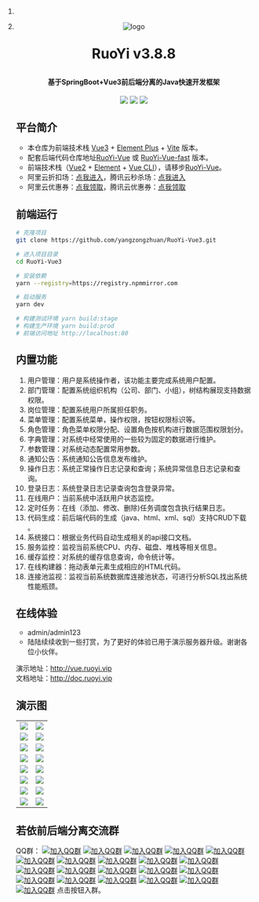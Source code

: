 1. 

2.  <p align="center">
    	<img alt="logo" src="https://oscimg.oschina.net/oscnet/up-d3d0a9303e11d522a06cd263f3079027715.png">
    </p>
    <h1 align="center" style="margin: 30px 0 30px; font-weight: bold;">RuoYi v3.8.8</h1>
    <h4 align="center">基于SpringBoot+Vue3前后端分离的Java快速开发框架</h4>
    <p align="center">
    	<a href="https://gitee.com/y_project/RuoYi-Vue/stargazers"><img src="https://gitee.com/y_project/RuoYi-Vue/badge/star.svg?theme=dark"></a>
    	<a href="https://gitee.com/y_project/RuoYi-Vue"><img src="https://img.shields.io/badge/RuoYi-v3.8.8-brightgreen.svg"></a>
    	<a href="https://gitee.com/y_project/RuoYi-Vue/blob/master/LICENSE"><img src="https://img.shields.io/github/license/mashape/apistatus.svg"></a>
    </p>


    ## 平台简介

    * 本仓库为前端技术栈 [Vue3](https://v3.cn.vuejs.org) + [Element Plus](https://element-plus.org/zh-CN) + [Vite](https://cn.vitejs.dev) 版本。
    * 配套后端代码仓库地址[RuoYi-Vue](https://gitee.com/y_project/RuoYi-Vue) 或 [RuoYi-Vue-fast](https://github.com/yangzongzhuan/RuoYi-Vue-fast) 版本。
    * 前端技术栈（[Vue2](https://cn.vuejs.org) + [Element](https://github.com/ElemeFE/element) + [Vue CLI](https://cli.vuejs.org/zh)），请移步[RuoYi-Vue](https://gitee.com/y_project/RuoYi-Vue/tree/master/ruoyi-ui)。
    * 阿里云折扣场：[点我进入](http://aly.ruoyi.vip)，腾讯云秒杀场：[点我进入](http://txy.ruoyi.vip)&nbsp;&nbsp;
    * 阿里云优惠券：[点我领取](https://www.aliyun.com/minisite/goods?userCode=brki8iof&share_source=copy_link)，腾讯云优惠券：[点我领取](https://cloud.tencent.com/redirect.php?redirect=1025&cps_key=198c8df2ed259157187173bc7f4f32fd&from=console)&nbsp;&nbsp;

    ## 前端运行

    ```bash
    # 克隆项目
    git clone https://github.com/yangzongzhuan/RuoYi-Vue3.git
    
    # 进入项目目录
    cd RuoYi-Vue3
    
    # 安装依赖
    yarn --registry=https://registry.npmmirror.com
    
    # 启动服务
    yarn dev
    
    # 构建测试环境 yarn build:stage
    # 构建生产环境 yarn build:prod
    # 前端访问地址 http://localhost:80
    ```

    ## 内置功能

    1.  用户管理：用户是系统操作者，该功能主要完成系统用户配置。
    2.  部门管理：配置系统组织机构（公司、部门、小组），树结构展现支持数据权限。
    3.  岗位管理：配置系统用户所属担任职务。
    4.  菜单管理：配置系统菜单，操作权限，按钮权限标识等。
    5.  角色管理：角色菜单权限分配、设置角色按机构进行数据范围权限划分。
    6.  字典管理：对系统中经常使用的一些较为固定的数据进行维护。
    7.  参数管理：对系统动态配置常用参数。
    8.  通知公告：系统通知公告信息发布维护。
    9.  操作日志：系统正常操作日志记录和查询；系统异常信息日志记录和查询。
    10.  登录日志：系统登录日志记录查询包含登录异常。
    11.  在线用户：当前系统中活跃用户状态监控。
    12.  定时任务：在线（添加、修改、删除)任务调度包含执行结果日志。
    13.  代码生成：前后端代码的生成（java、html、xml、sql）支持CRUD下载 。
    14.  系统接口：根据业务代码自动生成相关的api接口文档。
    15.  服务监控：监视当前系统CPU、内存、磁盘、堆栈等相关信息。
    16.  缓存监控：对系统的缓存信息查询，命令统计等。
    17.  在线构建器：拖动表单元素生成相应的HTML代码。
    18.  连接池监视：监视当前系统数据库连接池状态，可进行分析SQL找出系统性能瓶颈。

    ## 在线体验

    - admin/admin123  
    - 陆陆续续收到一些打赏，为了更好的体验已用于演示服务器升级。谢谢各位小伙伴。

    演示地址：http://vue.ruoyi.vip  
    文档地址：http://doc.ruoyi.vip

    ## 演示图

    <table>
        <tr>
            <td><img src="https://oscimg.oschina.net/oscnet/cd1f90be5f2684f4560c9519c0f2a232ee8.jpg"/></td>
            <td><img src="https://oscimg.oschina.net/oscnet/1cbcf0e6f257c7d3a063c0e3f2ff989e4b3.jpg"/></td>
        </tr>
        <tr>
            <td><img src="https://oscimg.oschina.net/oscnet/up-8074972883b5ba0622e13246738ebba237a.png"/></td>
            <td><img src="https://oscimg.oschina.net/oscnet/up-9f88719cdfca9af2e58b352a20e23d43b12.png"/></td>
        </tr>
        <tr>
            <td><img src="https://oscimg.oschina.net/oscnet/up-39bf2584ec3a529b0d5a3b70d15c9b37646.png"/></td>
            <td><img src="https://oscimg.oschina.net/oscnet/up-936ec82d1f4872e1bc980927654b6007307.png"/></td>
        </tr>
    	<tr>
            <td><img src="https://oscimg.oschina.net/oscnet/up-b2d62ceb95d2dd9b3fbe157bb70d26001e9.png"/></td>
            <td><img src="https://oscimg.oschina.net/oscnet/up-d67451d308b7a79ad6819723396f7c3d77a.png"/></td>
        </tr>	 
        <tr>
            <td><img src="https://oscimg.oschina.net/oscnet/5e8c387724954459291aafd5eb52b456f53.jpg"/></td>
            <td><img src="https://oscimg.oschina.net/oscnet/644e78da53c2e92a95dfda4f76e6d117c4b.jpg"/></td>
        </tr>
    	<tr>
            <td><img src="https://oscimg.oschina.net/oscnet/up-8370a0d02977eebf6dbf854c8450293c937.png"/></td>
            <td><img src="https://oscimg.oschina.net/oscnet/up-49003ed83f60f633e7153609a53a2b644f7.png"/></td>
        </tr>
    	<tr>
            <td><img src="https://oscimg.oschina.net/oscnet/up-d4fe726319ece268d4746602c39cffc0621.png"/></td>
            <td><img src="https://oscimg.oschina.net/oscnet/up-c195234bbcd30be6927f037a6755e6ab69c.png"/></td>
        </tr>
        <tr>
            <td><img src="https://oscimg.oschina.net/oscnet/b6115bc8c31de52951982e509930b20684a.jpg"/></td>
            <td><img src="https://oscimg.oschina.net/oscnet/up-5e4daac0bb59612c5038448acbcef235e3a.png"/></td>
        </tr>
    </table>

    

    ## 若依前后端分离交流群

    QQ群： [![加入QQ群](https://img.shields.io/badge/已满-937441-blue.svg)](https://jq.qq.com/?_wv=1027&k=5bVB1og) [![加入QQ群](https://img.shields.io/badge/已满-887144332-blue.svg)](https://jq.qq.com/?_wv=1027&k=5eiA4DH) [![加入QQ群](https://img.shields.io/badge/已满-180251782-blue.svg)](https://jq.qq.com/?_wv=1027&k=5AxMKlC) [![加入QQ群](https://img.shields.io/badge/已满-104180207-blue.svg)](https://jq.qq.com/?_wv=1027&k=51G72yr) [![加入QQ群](https://img.shields.io/badge/已满-186866453-blue.svg)](https://jq.qq.com/?_wv=1027&k=VvjN2nvu) [![加入QQ群](https://img.shields.io/badge/已满-201396349-blue.svg)](https://jq.qq.com/?_wv=1027&k=5vYAqA05) [![加入QQ群](https://img.shields.io/badge/已满-101456076-blue.svg)](https://jq.qq.com/?_wv=1027&k=kOIINEb5) [![加入QQ群](https://img.shields.io/badge/已满-101539465-blue.svg)](https://jq.qq.com/?_wv=1027&k=UKtX5jhs) [![加入QQ群](https://img.shields.io/badge/已满-264312783-blue.svg)](https://jq.qq.com/?_wv=1027&k=EI9an8lJ) [![加入QQ群](https://img.shields.io/badge/已满-167385320-blue.svg)](https://jq.qq.com/?_wv=1027&k=SWCtLnMz) [![加入QQ群](https://img.shields.io/badge/已满-104748341-blue.svg)](https://jq.qq.com/?_wv=1027&k=96Dkdq0k) [![加入QQ群](https://img.shields.io/badge/已满-160110482-blue.svg)](https://jq.qq.com/?_wv=1027&k=0fsNiYZt) [![加入QQ群](https://img.shields.io/badge/已满-170801498-blue.svg)](https://jq.qq.com/?_wv=1027&k=7xw4xUG1) [![加入QQ群](https://img.shields.io/badge/已满-108482800-blue.svg)](https://jq.qq.com/?_wv=1027&k=eCx8eyoJ) [![加入QQ群](https://img.shields.io/badge/已满-101046199-blue.svg)](https://jq.qq.com/?_wv=1027&k=SpyH2875) [![加入QQ群](https://img.shields.io/badge/已满-136919097-blue.svg)](https://jq.qq.com/?_wv=1027&k=tKEt51dz) [![加入QQ群](https://img.shields.io/badge/已满-143961921-blue.svg)](http://qm.qq.com/cgi-bin/qm/qr?_wv=1027&k=0vBbSb0ztbBgVtn3kJS-Q4HUNYwip89G&authKey=8irq5PhutrZmWIvsUsklBxhj57l%2F1nOZqjzigkXZVoZE451GG4JHPOqW7AW6cf0T&noverify=0&group_code=143961921) [![加入QQ群](https://img.shields.io/badge/已满-174951577-blue.svg)](http://qm.qq.com/cgi-bin/qm/qr?_wv=1027&k=ZFAPAbp09S2ltvwrJzp7wGlbopsc0rwi&authKey=HB2cxpxP2yspk%2Bo3WKTBfktRCccVkU26cgi5B16u0KcAYrVu7sBaE7XSEqmMdFQp&noverify=0&group_code=174951577) [![加入QQ群](https://img.shields.io/badge/已满-161281055-blue.svg)](http://qm.qq.com/cgi-bin/qm/qr?_wv=1027&k=Fn2aF5IHpwsy8j6VlalNJK6qbwFLFHat&authKey=uyIT%2B97x2AXj3odyXpsSpVaPMC%2Bidw0LxG5MAtEqlrcBcWJUA%2FeS43rsF1Tg7IRJ&noverify=0&group_code=161281055) [![加入QQ群](https://img.shields.io/badge/已满-138988063-blue.svg)](http://qm.qq.com/cgi-bin/qm/qr?_wv=1027&k=XIzkm_mV2xTsUtFxo63bmicYoDBA6Ifm&authKey=dDW%2F4qsmw3x9govoZY9w%2FoWAoC4wbHqGal%2BbqLzoS6VBarU8EBptIgPKN%2FviyC8j&noverify=0&group_code=138988063) [![加入QQ群](https://img.shields.io/badge/151450850-blue.svg)](http://qm.qq.com/cgi-bin/qm/qr?_wv=1027&k=DkugnCg68PevlycJSKSwjhFqfIgrWWwR&authKey=pR1Pa5lPIeGF%2FFtIk6d%2FGB5qFi0EdvyErtpQXULzo03zbhopBHLWcuqdpwY241R%2F&noverify=0&group_code=151450850) 点击按钮入群。
